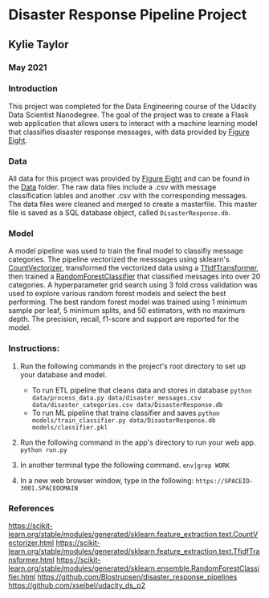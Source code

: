 # Disaster Response Pipeline Project

## Kylie Taylor
### May 2021

### Introduction

This project was completed for the Data Engineering course of the Udacity Data Scientist Nanodegree. The goal of the project was to create a Flask web application that allows users to interact with a machine learning model that classifies disaster response messages, with data provided by [Figure Eight](https://appen.com/).

### Data

All data for this project was provided by [Figure Eight](https://appen.com/) and can be found in the [Data](https://github.com/KylieTaylor/Udacity-Data-Science-Nanodegree/tree/main/Data%20Engineering%20Project/Data) folder. The raw data files include a .csv with message classification lables and another .csv with the corresponding messages. The data files were cleaned and merged to create a masterfile. This master file is saved as a SQL database object, called   `DisasterResponse.db`.

### Model

A model pipeline was used to train the final model to classifiy message categories. The pipeline vectorized the messsages using sklearn's [CountVectorizer](https://scikit-learn.org/stable/modules/generated/sklearn.feature_extraction.text.CountVectorizer.html), transformed the vectorized data using a [TfidfTransformer](https://scikit-learn.org/stable/modules/generated/sklearn.feature_extraction.text.TfidfTransformer.html), then trained a [RandomForestClassifier](https://scikit-learn.org/stable/modules/generated/sklearn.ensemble.RandomForestClassifier.html) that classified messages into over 20 categories. A hyperparameter grid search using 3 fold cross validation was used to explore various random forest models and select the best performing. The best random forest model was trained using 1 minimum sample per leaf, 5 minimum splits, and 50 estimators, with no maximum depth. The precision, recall, f1-score and support are reported for the model.


### Instructions:
1. Run the following commands in the project's root directory to set up your database and model.

    - To run ETL pipeline that cleans data and stores in database
        `python data/process_data.py data/disaster_messages.csv data/disaster_categories.csv data/DisasterResponse.db`
    - To run ML pipeline that trains classifier and saves
        `python models/train_classifier.py data/DisasterResponse.db models/classifier.pkl`

2. Run the following command in the app's directory to run your web app.
    `python run.py`
    
3. In another terminal type the following command.
    `env|grep WORK `
    
4. In a new web browser window, type in the following:
    `https://SPACEID-3001.SPACEDOMAIN`


### References
https://scikit-learn.org/stable/modules/generated/sklearn.feature_extraction.text.CountVectorizer.html
https://scikit-learn.org/stable/modules/generated/sklearn.feature_extraction.text.TfidfTransformer.html
https://scikit-learn.org/stable/modules/generated/sklearn.ensemble.RandomForestClassifier.html
https://github.com/Blostrupsen/disaster_response_pipelines
https://github.com/xseibel/udacity_ds_p2
